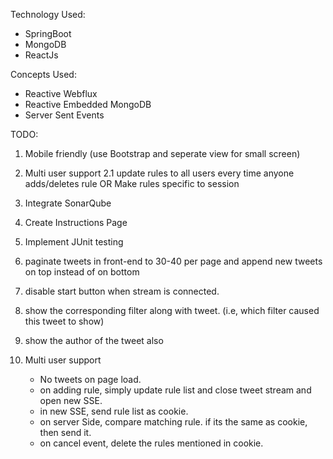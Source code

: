Technology Used:
- SpringBoot
- MongoDB
- ReactJs

Concepts Used:
- Reactive Webflux
- Reactive Embedded MongoDB
- Server Sent Events


TODO:
1. Mobile friendly (use Bootstrap and seperate view for small screen)
2. Multi user support
	2.1 update rules to all users every time anyone adds/deletes rule   OR   Make rules specific to session
3. Integrate SonarQube
4. Create Instructions Page
5. Implement JUnit testing
6. paginate tweets in front-end to 30-40 per page and append new tweets on top instead of on bottom
7. disable start button when stream is connected.
8. show the corresponding filter along with tweet. (i.e, which filter caused this tweet to show)
9. show the author of the tweet also








2. Multi user support
	- No tweets on page load.
	- on adding rule, simply update rule list and close tweet stream and open new SSE.
	- in new SSE, send rule list as cookie.
	- on server Side, compare matching rule. if its the same as cookie, then send it.
	- on cancel event, delete the rules mentioned in cookie.